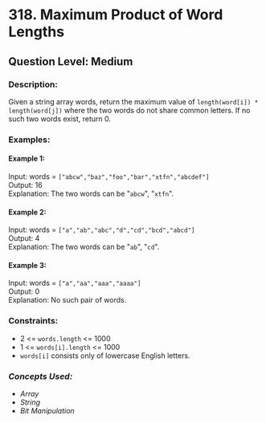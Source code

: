 # 318. Maximum Product of Word Lengths
## Question Level: Medium
### Description:
Given a string array words, return the maximum value of `length(word[i]) * length(word[j])` where the two words do not share common letters. If no such two words exist, return 0.

### Examples:
#### Example 1:

Input: words = `["abcw","baz","foo","bar","xtfn","abcdef"]`  
Output: 16  
Explanation: The two words can be "`abcw`", "`xtfn`".  
#### Example 2:

Input: words = `["a","ab","abc","d","cd","bcd","abcd"]`  
Output: 4  
Explanation: The two words can be "`ab`", "`cd`".  
#### Example 3:

Input: words = `["a","aa","aaa","aaaa"]`  
Output: 0  
Explanation: No such pair of words.  

### Constraints:

- 2 <= `words.length` <= 1000
- 1 <= `words[i].length` <= 1000
- `words[i]` consists only of lowercase English letters.

### <i>Concepts Used:
- Array
- String
- Bit Manipulation</i>
